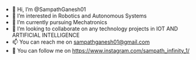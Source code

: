 - 👋 Hi, I’m @SampathGanesh01
- 👀 I’m interested in Robotics and Autonomous Systems
- 🌱 I’m currently pursuing Mechatronics 
- 💞️ I’m looking to collaborate on any technology projects in IOT AND ARTIFICIAL INTELLIGENCE 
- 📫 You can reach me on sampathganesh01@gmail.com
- 💖 You can follow me on https://www.instagram.com/sampath_infinity_1/

<!---
SampathGanesh01/SampathGanesh01 is a ✨ special ✨ repository because its `README.md` (this file) appears on your GitHub profile.
You can click the Preview link to take a look at your changes.
--->
